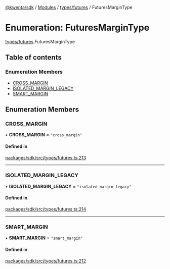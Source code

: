[@kwenta/sdk](../README.md) / [Modules](../modules.md) / [types/futures](../modules/types_futures.md) / FuturesMarginType

# Enumeration: FuturesMarginType

[types/futures](../modules/types_futures.md).FuturesMarginType

## Table of contents

### Enumeration Members

- [CROSS\_MARGIN](types_futures.FuturesMarginType.md#cross_margin)
- [ISOLATED\_MARGIN\_LEGACY](types_futures.FuturesMarginType.md#isolated_margin_legacy)
- [SMART\_MARGIN](types_futures.FuturesMarginType.md#smart_margin)

## Enumeration Members

### CROSS\_MARGIN

• **CROSS\_MARGIN** = ``"cross_margin"``

#### Defined in

[packages/sdk/src/types/futures.ts:213](https://github.com/Kwenta/kwenta/blob/616d9e548/packages/sdk/src/types/futures.ts#L213)

___

### ISOLATED\_MARGIN\_LEGACY

• **ISOLATED\_MARGIN\_LEGACY** = ``"isolated_margin_legacy"``

#### Defined in

[packages/sdk/src/types/futures.ts:214](https://github.com/Kwenta/kwenta/blob/616d9e548/packages/sdk/src/types/futures.ts#L214)

___

### SMART\_MARGIN

• **SMART\_MARGIN** = ``"smart_margin"``

#### Defined in

[packages/sdk/src/types/futures.ts:212](https://github.com/Kwenta/kwenta/blob/616d9e548/packages/sdk/src/types/futures.ts#L212)
